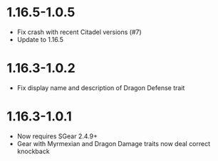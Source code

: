 1.16.5-1.0.5
============
* Fix crash with recent Citadel versions (#7)
* Update to 1.16.5
  
1.16.3-1.0.2
============
* Fix display name and description of Dragon Defense trait

1.16.3-1.0.1
============
* Now requires SGear 2.4.9+
* Gear with Myrmexian and Dragon Damage traits now deal correct knockback
